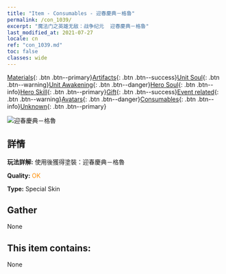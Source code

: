 ```yaml
---
title: "Item - Consumables - 迎春慶典－格魯"
permalink: /con_1039/
excerpt: "魔法门之英雄无敌：战争纪元  迎春慶典－格魯"
last_modified_at: 2021-07-27
locale: cn
ref: "con_1039.md"
toc: false
classes: wide
---
```

 [Materials](/ItemsCN/){: .btn .btn--primary}[Artifacts](/ItemsCN/Artifacts/){: .btn .btn--success}[Unit Soul](/ItemsCN/UnitSoul/){: .btn .btn--warning}[Unit Awakening](/ItemsCN/UnitAwakening/){: .btn .btn--danger}[Hero Soul](/ItemsCN/HeroSoul/){: .btn .btn--info}[Hero Skill](/ItemsCN/HeroSkill/){: .btn .btn--primary}[Gift](/ItemsCN/Gift/){: .btn .btn--success}[Event related](/ItemsCN/Events/){: .btn .btn--warning}[Avatars](/ItemsCN/Avatars/){: .btn .btn--danger}[Consumables](/ItemsCN/Consumables/){: .btn .btn--info}[Unknown](/ItemsCN/Unknown/){: .btn .btn--primary}

 ![迎春慶典－格魯](/images/h/h_Gelu7.jpg)

## 詳情
 **玩法詳解:** 使用後獲得塗裝：迎春慶典－格魯

 **Quality:** <span style="color: #FF8C00">OK</span>

 **Type:** Special Skin

## Gather

  None

## This item contains:

  None


